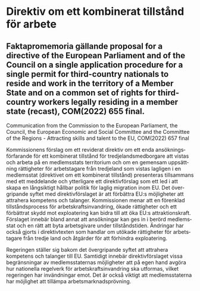 # Direktiv om ett kombinerat tillstånd för arbete

Faktapromemoria gällande proposal for a directive of the European Parlia­ment and of the Council on a single applica­tion pro­cedure for a single permit for third-country nationals to reside and work in the territory of a Member State and on a common set of rights for third-country workers legally residing in a member state (recast), COM(2022) 655 final.
------
Communication from the Commission to the European Parlia­ment, the Council, the European Economic and Social Com­mittee and the Com­mittee of the Regions - Attracting skills and talent to the EU, COM(2022) 657 final

Kommissionens förslag om ett reviderat direktiv om ett enda ansöknings­­förfarande för ett kombi­nerat tillstånd för tredje­lands­medborgare att vistas och arbeta på en medlems­stats territorium och om en gemen­sam uppsätt­ning rättig­heter för arbets­tagare från tredje­land som vistas lagligen i en medlems­stat (direktivet om ett kombi­nerat tillstånd) presen­teras tillsam­mans med ett med­delande och ytter­ligare ett direktiv­förslag som ett led i att skapa en lång­siktigt hållbar politik för laglig migration inom EU. Det över­gripande syftet med direktiv­förslaget är att förbättra EU:s möjlig­heter att attrahera kompetens och talanger. Kommis­sionen menar att en förenklad tillstånds­­process för arbets­krafts­invandring, ökade rättigheter och ett förbättrat skydd mot exploatering kan bidra till att öka EU:s attraktions­kraft. Förslaget innebär bland annat att ansök­ningar kan ges in i berörd medlems­stat och en rätt att byta arbets­givare under tillstånds­tiden. Ändringar har också gjorts i direktiv­texten som handlar om utökade rättig­heter för arbets­tagare från tredje land och åtgärder för att förhindra exploatering.

Regeringen ställer sig bakom det över­gripande syftet att attra­hera kompetens och talanger till EU. Samtidigt innebär direktiv­förslaget vissa begräns­ningar av medlems­­staternas möjlig­heter att på egen hand avgöra hur natio­nella regelverk för arbets­krafts­invandring ska utformas, vilket regeringen har invänd­ningar emot. Det är också viktigt att medlems­staterna har möjlighet att tillämpa arbets­­marknads­­prövning.
